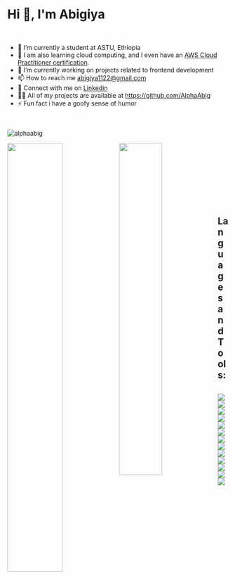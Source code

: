 # Hi 👋, I'm Abigiya 
<br>
<ul>
  <li>🔭 I’m currently a student at ASTU, Ethiopia</li>
  <li>🌱 I am also learning cloud computing, and I even have an <a href="https://www.credly.com/badges/40519681-ffc5-432b-a13b-1aebe523e992/linked_in_profile"> AWS Cloud Practitioner certification</a>.</li>
  <li>👯 I’m currently working on projects related to frontend development</li>
  <li>📫 How to reach me <a href="mailto:abigiya1122@gmail.com">abigiya1122@gmail.com</a></li>
  <li>🤝 Connect with me on <a href="https://www.linkedin.com/in/abigiyaterefe/">Linkedin<a/></li>
  <li>👨‍💻 All of my projects are available at <a href="https://github.com/AlphaAbig">https://github.com/AlphaAbig<a/></li>
  <li>⚡ Fun fact i have a goofy sense of humor</li>
</ul>  
<br>
<p align="left"> <img src="https://komarev.com/ghpvc/?username=alphaabig&label=Profile%20views&color=0e75b6&style=flat" alt="alphaabig" /> </p>
<img align="left" width="50%" src="https://github-readme-stats.vercel.app/api?username=AlphaAbig"/>
<img align="left" width="44%" src="https://github-readme-stats.vercel.app/api/top-langs/?username=AlphaAbig&layout=compact"/>
<br><br><br><br><br><br><br><br>
<h2>Languages and Tools:<h2/>
<img src="https://img.shields.io/badge/html5-%23E34F26.svg?style=for-the-badge&logo=html5&logoColor=white"/>
<img src="https://img.shields.io/badge/CSS3-1572B6?style=for-the-badge&logo=css3&logoColor=white"/>
<img src="https://img.shields.io/badge/JavaScript-323330?style=for-the-badge&logo=javascript&logoColor=F7DF1E"/>   
<img src="https://img.shields.io/badge/Bootstrap-563D7C?style=for-the-badge&logo=bootstrap&logoColor=white"/> 
<img src="https://img.shields.io/badge/React_Native-20232A?style=for-the-badge&logo=react&logoColor=61DAFB"/>
<img src="https://img.shields.io/badge/Vite-B73BFE?style=for-the-badge&logo=vite&logoColor=FFD62E"/>  
<img src="https://img.shields.io/badge/Vue.js-35495E?style=for-the-badge&logo=vuedotjs&logoColor=4FC08D"/>
<img src="https://img.shields.io/badge/Node.js-339933?style=for-the-badge&logo=nodedotjs&logoColor=white"/>
<img src="https://img.shields.io/badge/Express.js-000000?style=for-the-badge&logo=express&logoColor=white"/>
<img src="https://img.shields.io/badge/MongoDB-4EA94B?style=for-the-badge&logo=mongodb&logoColor=white"/>
<img src="https://img.shields.io/badge/MySQL-005C84?style=for-the-badge&logo=mysql&logoColor=white"/>
<img src="https://img.shields.io/badge/Postman-FF6C37?style=for-the-badge&logo=Postman&logoColor=white"/>
<img src="https://img.shields.io/badge/Figma-F24E1E?style=for-the-badge&logo=figma&logoColor=white"/> 
 
